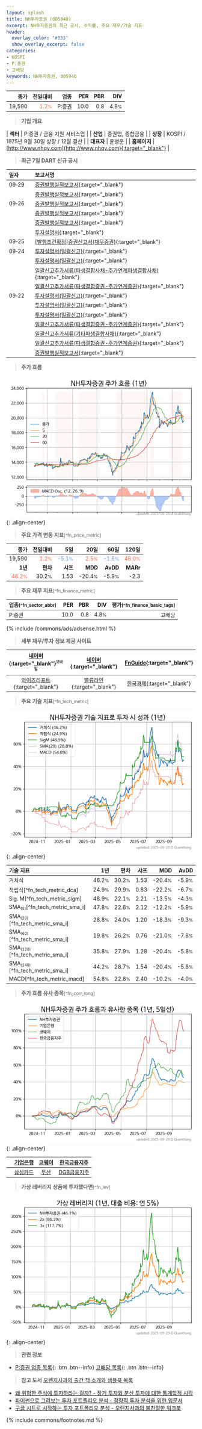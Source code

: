 ```yaml
---
layout: splash
title: NH투자증권 (005940)
excerpt: NH투자증권의 최근 공시, 수익률, 주요 재무/기술 지표
header:
  overlay_color: "#333"
  show_overlay_excerpt: false
categories:
- KOSPI
- P:증권
- 고배당
keywords: NH투자증권, 005940
---
```


| **종가** | **전일대비** | **업종** | **PER** | **PBR** | **DIV** |
| -------: | -----------: | -------: | ------: | ------: | ------: |
| 19,590 | <span style="color: tomato">1.2<small>%</small></span> | P:증권 | 10.0 | 0.8 | 4.8<small>%</small> |

<!-- more -->


> **기업 개요**<a id="company"></a>

| <span style="white-space:nowrap;">**섹터**</span> | P:증권 / 금융 지원 서비스업 |
| <span style="white-space:nowrap;">**산업**</span> | 증권업, 종합금융 |
| <span style="white-space:nowrap;">**상장**</span> | KOSPI / 1975년 9월 30일 상장 / 12월 결산 |
| <span style="white-space:nowrap;">**대표자**</span> | 윤병운 |
| <span style="white-space:nowrap;">**홈페이지**</span> | [http://www.nhqv.com](http://www.nhqv.com){:target="_blank"} |


> **최근 7일 DART 신규 공시**<a id="dart"></a>

| **일자** |      | **보고서명** |
| :------- | :--- | :----------- |
| 09&#x2011;29 | | [증권발행실적보고서](https://dart.fss.or.kr/dsaf001/main.do?rcpNo=20250929000207){:target="_blank"} |
|  | | [증권발행실적보고서](https://dart.fss.or.kr/dsaf001/main.do?rcpNo=20250929000204){:target="_blank"} |
| 09&#x2011;26 | | [증권발행실적보고서](https://dart.fss.or.kr/dsaf001/main.do?rcpNo=20250926000687){:target="_blank"} |
|  | | [증권발행실적보고서](https://dart.fss.or.kr/dsaf001/main.do?rcpNo=20250926000471){:target="_blank"} |
|  | | [증권발행실적보고서](https://dart.fss.or.kr/dsaf001/main.do?rcpNo=20250926000466){:target="_blank"} |
|  | | [투자설명서](https://dart.fss.or.kr/dsaf001/main.do?rcpNo=20250926000004){:target="_blank"} |
| 09&#x2011;25 | | [[발행조건확정]증권신고서(채무증권)](https://dart.fss.or.kr/dsaf001/main.do?rcpNo=20250925000649){:target="_blank"} |
| 09&#x2011;24 | | [투자설명서(일괄신고)](https://dart.fss.or.kr/dsaf001/main.do?rcpNo=20250924000202){:target="_blank"} |
|  | | [투자설명서(일괄신고)](https://dart.fss.or.kr/dsaf001/main.do?rcpNo=20250924000193){:target="_blank"} |
|  | | [일괄신고추가서류(파생결합사채-주가연계파생결합사채)](https://dart.fss.or.kr/dsaf001/main.do?rcpNo=20250924000191){:target="_blank"} |
|  | | [일괄신고추가서류(파생결합증권-주가연계증권)](https://dart.fss.or.kr/dsaf001/main.do?rcpNo=20250924000166){:target="_blank"} |
| 09&#x2011;22 | | [투자설명서(일괄신고)](https://dart.fss.or.kr/dsaf001/main.do?rcpNo=20250922000256){:target="_blank"} |
|  | | [투자설명서(일괄신고)](https://dart.fss.or.kr/dsaf001/main.do?rcpNo=20250922000239){:target="_blank"} |
|  | | [투자설명서(일괄신고)](https://dart.fss.or.kr/dsaf001/main.do?rcpNo=20250922000231){:target="_blank"} |
|  | | [일괄신고추가서류(파생결합증권-주가연계증권)](https://dart.fss.or.kr/dsaf001/main.do?rcpNo=20250922000226){:target="_blank"} |
|  | | [일괄신고추가서류(기타파생결합사채)](https://dart.fss.or.kr/dsaf001/main.do?rcpNo=20250922000185){:target="_blank"} |
|  | | [일괄신고추가서류(파생결합증권-주가연계증권)](https://dart.fss.or.kr/dsaf001/main.do?rcpNo=20250922000168){:target="_blank"} |
|  | | [증권발행실적보고서](https://dart.fss.or.kr/dsaf001/main.do?rcpNo=20250922000118){:target="_blank"} |


> **주가 흐름**<a id="price"></a>

![005940](/stock/images/005940.png){: .align-center}


> **주요 가격 변동 지표**<small>[^fn_price_metric]</small>

| **종가** | **전일대비** | **5일** | **20일** | **60일** | **120일** |
| -------: | -----------: | ------: | -------: | -------: | --------: |
| 19,590 | <span style="color: tomato">1.2<small>%</small></span> | <span style="color: cornflowerblue">-5.1<small>%</small></span> | <span style="color: tomato">2.5<small>%</small></span> | <span style="color: cornflowerblue">-1.6<small>%</small></span> | <span style="color: tomato">46.0<small>%</small></span> |
| **1년** | **편차** | **샤프** | **MDD** | **AvDD** | **MARr** |
| <span style="color: tomato">46.2<small>%</small></span> | 30.2<small>%</small> | 1.53 | -20.4<small>%</small> | -5.9<small>%</small> | -2.3 |


> **주요 재무 지표**<small>[^fn_finance_metric]</small>

| **업종**<small>[^fn_sector_abbr]</small> | **PER** | **PBR** | **DIV** | **평가**<small>[^fn_finance_basic_tags]</small> |
| :--------------------------------------- | ------: | ------: | ------: | ----------------------------------------------: |
| P:증권 | 10.0 | 0.8 | 4.8<small>%</small> | 고배당 |



{% include /commons/ads/adsense.html %}

> **세부 재무/투자 정보 제공 사이트**

| [네이버](https://m.stock.naver.com/domestic/stock/005940/finance/summary){:target="_blank"}<sup><small>모바일</small></sup> | [네이버](https://finance.naver.com/item/coinfo.naver?code=005940){:target="_blank"} | [FnGuide](https://comp.fnguide.com/SVO2/ASP/SVD_Invest.asp?gicode=A005940&MenuYn=Y){:target="_blank"} |
| :---: | :---: | :---: |
| [와이즈리포트](https://comp.wisereport.co.kr/company/c1040001.aspx?cmp_cd=005940){:target="_blank"} | [밸류라인](https://www.valueline.co.kr/finance/summary/005940){:target="_blank"} | [한국경제](https://markets.hankyung.com/stock/005940/financial-summary){:target="_blank"} |


> **주요 기술 지표**<small>[^fn_tech_metric]</small>


![005940](/stock/images/005940_tech.png){: .align-center}

| **기술 지표** | **1년** | **편차** | **샤프** | **MDD** | **AvDD** |
| :------------ | ------: | -----------: | -------: | ------: | -------: |
| 거치식 | 46.2<small>%</small> | 30.2<small>%</small> | 1.53 | -20.4<small>%</small> | -5.9<small>%</small> |
| 적립식[^fn_tech_metric_dca] | 24.9<small>%</small> | 29.9<small>%</small> | 0.83 | -22.2<small>%</small> | -6.7<small>%</small> |
| Sig. M[^fn_tech_metric_sigm] | 48.9<small>%</small> | 22.1<small>%</small> | 2.21 | -13.5<small>%</small> | -4.3<small>%</small> |
| SMA<small><sub>(5)</sub></small>[^fn_tech_metric_sma_i] | 47.8<small>%</small> | 22.6<small>%</small> | 2.12 | -12.2<small>%</small> | -5.9<small>%</small> |
| SMA<small><sub>(20)</sub></small>[^fn_tech_metric_sma_i] | 28.8<small>%</small> | 24.0<small>%</small> | 1.20 | -18.3<small>%</small> | -9.3<small>%</small> |
| SMA<small><sub>(60)</sub></small>[^fn_tech_metric_sma_i] | 19.8<small>%</small> | 26.2<small>%</small> | 0.76 | -21.0<small>%</small> | -7.8<small>%</small> |
| SMA<small><sub>(120)</sub></small>[^fn_tech_metric_sma_i] | 35.8<small>%</small> | 27.9<small>%</small> | 1.28 | -20.4<small>%</small> | -5.8<small>%</small> |
| SMA<small><sub>(240)</sub></small>[^fn_tech_metric_sma_i] | 44.2<small>%</small> | 28.7<small>%</small> | 1.54 | -20.4<small>%</small> | -5.8<small>%</small> |
| MACD[^fn_tech_metric_macd] | 54.8<small>%</small> | 22.8<small>%</small> | 2.40 | -10.2<small>%</small> | -4.0<small>%</small> |


> **주가 흐름 유사 종목**<a id="corr"></a><small>[^fn_corr_long]</small>

![005940](/stock/images/005940_corr.png){: .align-center}

|       | [기업은행](/024110/) | [코웨이](/021240/) | [한국금융지주](/071050/) |
| :---: | :------------------------------------: | :------------------------------------: | :------------------------------------: |
|       | [삼성카드](/029780/) | [두산](/000150/) | [DGB금융지주](/139130/) |


> **가상 레버리지 상품에 투자했다면**<a id="2x"></a><small>[^fn_lev]</small>

![005940](/stock/images/005940_2x.png){: .align-center}


> **관련 정보**

- [P:증권 업종 목록](/stats/sector/kospi_업종_증권_종목/){: .btn .btn--info} [고배당 목록](/fn/fn_high_div/){: .btn .btn--info}

> **참고 도서** [오렌지사과의 출간 책 소개와 샘플북 목록](https://kongdori.tistory.com/691)

- [왜 위험한 주식에 투자하라는 걸까? - 장기 투자와 분산 투자에 대한 통계학적 시각](https://kongdori.tistory.com/421)
- [파이썬으로 그려보는 투자 포트폴리오 분석  - 정량적 투자 분석을 위한 입문서](https://kongdori.tistory.com/643)
- [구글 시트로 시작하는 투자 포트폴리오 분석 - 오렌지사과의 불친절한 워크북](https://kongdori.tistory.com/449)


{% include commons/footnotes.md %}